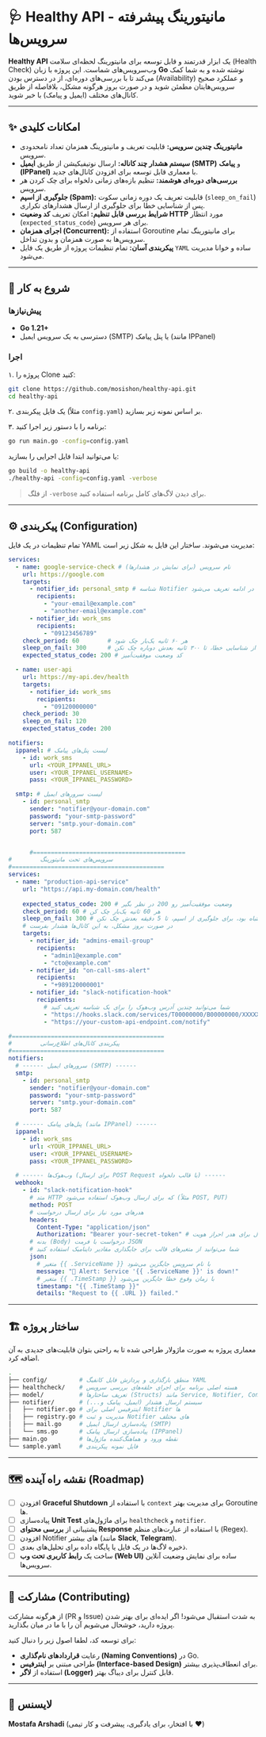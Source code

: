 # 🩺 Healthy API - مانیتورینگ پیشرفته سرویس‌ها

**Healthy API** یک ابزار قدرتمند و قابل توسعه برای مانیتورینگ لحظه‌ای سلامت (Health Check) وب‌سرویس‌های شماست. این پروژه با زبان **Go** نوشته شده و به شما کمک می‌کند تا با بررسی‌های دوره‌ای، از در دسترس بودن (Availability) و عملکرد صحیح سرویس‌هایتان مطمئن شوید و در صورت بروز هرگونه مشکل، بلافاصله از طریق کانال‌های مختلف (ایمیل و پیامک) با خبر شوید.

---

## ✨ امکانات کلیدی

- **مانیتورینگ چندین سرویس:** قابلیت تعریف و مانیتورینگ همزمان تعداد نامحدودی سرویس.
- **سیستم هشدار چند کاناله:** ارسال نوتیفیکیشن از طریق **ایمیل (SMTP)** و **پیامک (IPPanel)** با معماری قابل توسعه برای افزودن کانال‌های جدید.
- **بررسی‌های دوره‌ای هوشمند:** تنظیم بازه‌های زمانی دلخواه برای چک کردن هر سرویس.
- **جلوگیری از اسپم (Spam):** قابلیت تعریف یک دوره زمانی سکوت (`sleep_on_fail`) پس از شناسایی خطا برای جلوگیری از ارسال هشدارهای تکراری.
- **شرایط بررسی قابل تنظیم:** امکان تعریف **کد وضعیت HTTP** مورد انتظار (`expected_status_code`) برای هر سرویس.
- **اجرای همزمان (Concurrent):** استفاده از Goroutine برای مانیتورینگ تمام سرویس‌ها به صورت همزمان و بدون تداخل.
- **پیکربندی آسان:** تمام تنظیمات پروژه از طریق یک فایل `YAML` ساده و خوانا مدیریت می‌شود.

---

## 🚀 شروع به کار

### پیش‌نیازها

- **Go 1.21+**
- دسترسی به یک سرویس ایمیل (SMTP) یا پنل پیامک (مانند IPPanel)

### اجرا

۱. پروژه را Clone کنید:
```bash
git clone https://github.com/mosishon/healthy-api.git
cd healthy-api
```

۲. یک فایل پیکربندی (مثلاً `config.yaml`) بر اساس نمونه زیر بسازید.

۳. برنامه را با دستور زیر اجرا کنید:
```bash
go run main.go -config=config.yaml
```

یا می‌توانید ابتدا فایل اجرایی را بسازید:
```bash
go build -o healthy-api
./healthy-api -config=config.yaml -verbose
```
> از فلگ `-verbose` برای دیدن لاگ‌های کامل برنامه استفاده کنید.

---

## ⚙️ پیکربندی (Configuration)

تمام تنظیمات در یک فایل YAML مدیریت می‌شوند. ساختار این فایل به شکل زیر است:

```yaml
services:
  - name: google-service-check # نام سرویس (برای نمایش در هشدارها)
    url: https://google.com
    targets:
      - notifier_id: personal_smtp # شناسه Notifier که در ادامه تعریف می‌شود
        recipients:
          - "your-email@example.com"
          - "another-email@example.com"
      - notifier_id: work_sms
        recipients:
          - "09123456789"
    check_period: 60        # هر ۶۰ ثانیه یک‌بار چک شود
    sleep_on_fail: 300      # بعد از شناسایی خطا، تا ۳۰۰ ثانیه بعدش دوباره چک نکن
    expected_status_code: 200 # کد وضعیت موفقیت‌آمیز

  - name: user-api
    url: https://my-api.dev/health
    targets:
      - notifier_id: work_sms
        recipients:
          - "09120000000"
    check_period: 30
    sleep_on_fail: 120
    expected_status_code: 200

notifiers:
  ippanel: # لیست پنل‌های پیامک
    - id: work_sms
      url: <YOUR_IPPANEL_URL>
      user: <YOUR_IPPANEL_USERNAME>
      pass: <YOUR_IPPANEL_PASSWORD>

  smtp: # لیست سرورهای ایمیل
    - id: personal_smtp
      sender: "notifier@your-domain.com"
      password: "your-smtp-password"
      server: "smtp.your-domain.com"
      port: 587


      #===========================================
#        سرویس‌های تحت مانیتورینگ
#===========================================
services:
  - name: "production-api-service"
    url: "https://api.my-domain.com/health"
    
    expected_status_code: 200 # وضعیت موفقیت‌آمیز رو 200 در نظر بگیر
    check_period: 60 # هر 60 ثانیه یک‌بار چک کن
    sleep_on_fail: 300 # اگر سرویس در وضعیت اشتباه بود، برای جلوگیری از اسپم، تا 5 دقیقه بعدش چک نکن
    # در صورت بروز مشکل، به این کانال‌ها هشدار بفرست
    targets:
      - notifier_id: "admins-email-group"
        recipients:
          - "admin1@example.com"
          - "cto@example.com"
      - notifier_id: "on-call-sms-alert"
        recipients:
          - "+989120000001"
      - notifier_id: "slack-notification-hook"
        recipients:
          # شما می‌توانید چندین آدرس وب‌هوک را برای یک شناسه تعریف کنید
          - "https://hooks.slack.com/services/T00000000/B00000000/XXXXXXXXXXXXXXXXXXXXXXXX"
          - "https://your-custom-api-endpoint.com/notify"

#===========================================
#        پیکربندی کانال‌های اطلاع‌رسانی
#===========================================
notifiers:
  # ------ سرورهای ایمیل (SMTP) ------
  smtp:
    - id: personal_smtp
      sender: "notifier@your-domain.com"
      password: "your-smtp-password"
      server: "smtp.your-domain.com"
      port: 587

  # ------ پنل‌های پیامک (مانند IPPanel) ------
  ippanel: 
    - id: work_sms
      url: <YOUR_IPPANEL_URL>
      user: <YOUR_IPPANEL_USERNAME>
      pass: <YOUR_IPPANEL_PASSWORD>

  # ------ وب‌هوک‌ها (برای ارسال POST Request با قالب دلخواه) ------
  webhook:
    - id: "slack-notification-hook"
      # متد HTTP که برای ارسال وب‌هوک استفاده می‌شود (مثلاً POST, PUT)
      method: POST
      # هدرهای مورد نیاز برای ارسال درخواست
      headers:
        Content-Type: "application/json"
        Authorization: "Bearer your-secret-token" # مثال برای هدر احراز هویت
      # بدنه (Body) درخواست با فرمت JSON
      # شما می‌توانید از متغیرهای قالب برای جایگذاری مقادیر داینامیک استفاده کنید
      json:
        # متغیر {{ .ServiceName }} با نام سرویس جایگزین می‌شود
        message: "🔴 Alert: Service '{{ .ServiceName }}' is down!"
        # متغیر {{ .TimeStamp }} با زمان وقوع خطا جایگزین می‌شود
        timestamp: "{{ .TimeStamp }}"
        details: "Request to {{ .URL }} failed."
```

---

## 🏗️ ساختار پروژه

معماری پروژه به صورت ماژولار طراحی شده تا به راحتی بتوان قابلیت‌های جدیدی به آن اضافه کرد.

```bash
.
├── config/         # منطق بارگذاری و پردازش فایل کانفیگ YAML
├── healthcheck/    # هسته اصلی برنامه برای اجرای حلقه‌های بررسی سرویس
├── model/          # تعریف ساختارها (Structs) مانند Service, Notifier, Config
├── notifier/       # سیستم ارسال هشدار (ایمیل، پیامک و...)
│   ├── notifier.go # اینترفیس اصلی برای Notifier ها
│   ├── registry.go # مدیریت و ثبت Notifier های مختلف
│   ├── mail.go     # پیاده‌سازی ارسال ایمیل (SMTP)
│   └── sms.go      # پیاده‌سازی ارسال پیامک (IPPanel)
├── main.go         # نقطه ورود و هماهنگ‌کننده ماژول‌ها
└── sample.yaml     # فایل نمونه پیکربندی
```

---

## 🗺️ نقشه راه آینده (Roadmap)

- [ ] افزودن **Graceful Shutdown** با استفاده از `context` برای مدیریت بهتر Goroutine ها.
- [ ] پیاده‌سازی **Unit Test** برای ماژول‌های `healthcheck` و `notifier`.
- [ ] پشتیبانی از **بررسی محتوای Response** با استفاده از عبارت‌های منظم (Regex).
- [ ] افزودن Notifier های بیشتر (مانند **Slack**, **Telegram**).
- [ ] ذخیره لاگ‌ها در یک فایل یا پایگاه داده برای تحلیل‌های بعدی.
- [ ] ساخت یک **رابط کاربری تحت وب (Web UI)** ساده برای نمایش وضعیت آنلاین سرویس‌ها.

---

## 🤝 مشارکت (Contributing)

از هرگونه مشارکت (PR و Issue) به شدت استقبال می‌شود! اگر ایده‌ای برای بهتر شدن پروژه دارید، خوشحال می‌شویم آن را با ما در میان بگذارید.

برای توسعه کد، لطفا اصول زیر را دنبال کنید:
- رعایت **قراردادهای نام‌گذاری (Naming Conventions)** در Go.
- طراحی مبتنی بر **اینترفیس (Interface-based Design)** برای انعطاف‌پذیری بیشتر.
- استفاده از **لاگر (Logger)** قابل کنترل برای دیباگ بهتر.

---

## 📄 لایسنس

**Mostafa Arshadi** (با افتخار، برای یادگیری، پیشرفت و کار تیمی ❤️)
